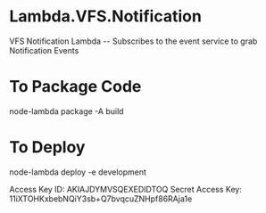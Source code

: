 # Lambda.VFS.Notification
VFS Notification Lambda -- Subscribes to the event service to grab Notification Events

# To Package Code

node-lambda package -A build 

# To Deploy

node-lambda deploy -e development 

Access Key ID:
AKIAJDYMVSQEXEDIDTOQ
Secret Access Key:
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




